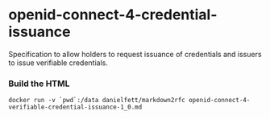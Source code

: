 # openid-connect-4-credential-issuance
Specification to allow holders to request issuance of credentials and issuers to issue verifiable credentials.

### Build the HTML ###

```docker run -v `pwd`:/data danielfett/markdown2rfc openid-connect-4-verifiable-credential-issuance-1_0.md```

